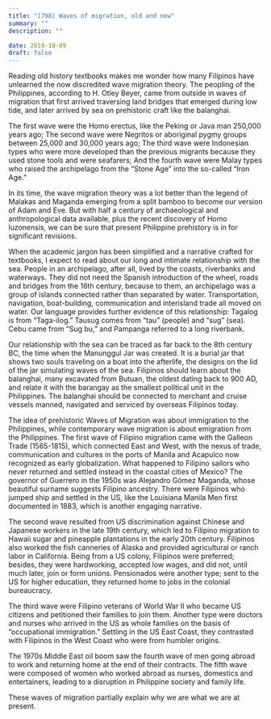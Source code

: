 ```yaml
---
title: "[798] Waves of migration, old and new"
summary: ""
description: ""

date: 2019-10-09
draft: false
---
```



Reading old history textbooks makes me wonder how many Filipinos have unlearned the now discredited wave migration theory. The peopling of the Philippines, according to H. Otley Beyer, came from outside in waves of migration that first arrived traversing land bridges that emerged during low tide, and later arrived by sea on prehistoric craft like the balanghai.

The first wave were the Homo erectus, like the Peking or Java man 250,000 years ago; The second wave were Negritos or aboriginal pygmy groups between 25,000 and 30,000 years ago; The third wave were Indonesian types who were more developed than the previous migrants because they used stone tools and were seafarers; And the fourth wave were Malay types who raised the archipelago from the “Stone Age” into the so-called “Iron Age.”

In its time, the wave migration theory was a lot better than the legend of Malakas and Maganda emerging from a split bamboo to become our version of Adam and Eve. But with half a century of archaeological and anthropological data available, plus the recent discovery of Homo luzonensis, we can be sure that present Philippine prehistory is in for significant revisions.

When the academic jargon has been simplified and a narrative crafted for textbooks, I expect to read about our long and intimate relationship with the sea. People in an archipelago, after all, lived by the coasts, riverbanks and waterways. They did not need the Spanish introduction of the wheel, roads and bridges from the 16th century, because to them, an archipelago was a group of islands connected rather than separated by water. Transportation, navigation, boat-building, communication and interisland trade all moved on water. Our language provides further evidence of this relationship: Tagalog is from “Taga-ilog.” Tausug comes from “tau” (people) and “sug” (sea). Cebu came from “Sug bu,” and Pampanga referred to a long riverbank.

Our relationship with the sea can be traced as far back to the 8th century BC, the time when the Manunggul Jar was created. It is a burial jar that shows two souls traveling on a boat into the afterlife, the designs on the lid of the jar simulating waves of the sea. Filipinos should learn about the balanghai, many excavated from Butuan, the oldest dating back to 900 AD, and relate it with the barangay as the smallest political unit in the Philippines. The balanghai should be connected to merchant and cruise vessels manned, navigated and serviced by overseas Filipinos today.

The idea of prehistoric Waves of Migration was about immigration to the Philippines, while contemporary wave migration is about emigration from the Philippines. The first wave of Filipino migration came with the Galleon Trade (1565-1815), which connected East and West, with the nexus of trade, communication and cultures in the ports of Manila and Acapulco now recognized as early globalization. What happened to Filipino sailors who never returned and settled instead in the coastal cities of Mexico? The governor of Guerrero in the 1950s was Alejandro Gómez Maganda, whose beautiful surname suggests Filipino ancestry. There were Filipinos who jumped ship and settled in the US, like the Louisiana Manila Men first documented in 1883, which is another engaging narrative.

The second wave resulted from US discrimination against Chinese and Japanese workers in the late 19th century, which led to Filipino migration to Hawaii sugar and pineapple plantations in the early 20th century. Filipinos also worked the fish canneries of Alaska and provided agricultural or ranch labor in California. Being from a US colony, Filipinos were preferred; besides, they were hardworking, accepted low wages, and did not, until much later, join or form unions. Pensionados were another type; sent to the US for higher education, they returned home to jobs in the colonial bureaucracy.

The third wave were Filipino veterans of World War II who became US citizens and petitioned their families to join them. Another type were doctors and nurses who arrived in the US as whole families on the basis of “occupational immigration.” Settling in the US East Coast, they contrasted with Filipinos in the West Coast who were from humbler origins.

The 1970s Middle East oil boom saw the fourth wave of men going abroad to work and returning home at the end of their contracts. The fifth wave were composed of women who worked abroad as nurses, domestics and entertainers, leading to a disruption in Philippine society and family life.

These waves of migration partially explain why we are what we are at present.
